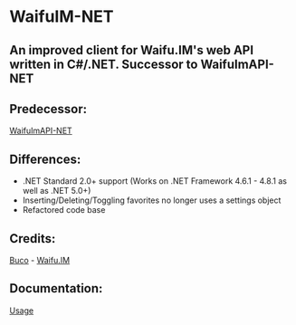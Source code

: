 # WaifuIM-NET
## An improved client for Waifu.IM's web API written in C#/.NET. Successor to WaifuImAPI-NET

## Predecessor:
[WaifuImAPI-NET](https://github.com/SoNearSonar/WaifuImAPI-NET)

## Differences:
- .NET Standard 2.0+ support (Works on .NET Framework 4.6.1 - 4.8.1 as well as .NET 5.0+)
- Inserting/Deleting/Toggling favorites no longer uses a settings object
- Refactored code base

## Credits:
[Buco](https://github.com/Buco7854) - [Waifu.IM](https://www.waifu.im)

## Documentation:
[Usage](https://github.com/SoNearSonar/WaifuIM-NET/blob/main/Documentation/Usage.md)
